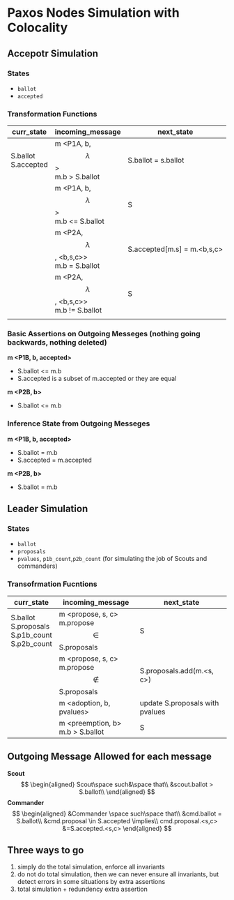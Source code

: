 # Paxos Nodes Simulation with Colocality

## Accepotr Simulation

### States

- ```ballot```
- ```accepted```

### Transformation Functions

| curr_state             | incoming_message                                  | next_state                  |
| ---------------------- | ------------------------------------------------- | --------------------------- |
| S.ballot<br>S.accepted | m <P1A, b, $$\lambda$$> <br>m.b > S.ballot        | S.ballot = s.ballot         |
|                        | m <P1A, b, $$\lambda$$> <br>m.b <= S.ballot       | S                           |
|                        | m <P2A, $$\lambda$$, <b,s,c>><br>m.b = S.ballot   | S.accepted[m.s] = m.<b,s,c> |
|                        | m <P2A, $$\lambda$$, <b,s,c>><br/>m.b != S.ballot | S                           |
|                        |                                                   |                             |

### Basic Assertions on Outgoing Messeges (nothing going backwards, nothing deleted)

**m <P1B, b, accepted>** 

- S.ballot <= m.b
- S.accepted is a subset of m.accepted or they are equal

**m <P2B, b>**

- S.ballot <= m.b

### Inference State from Outgoing Messeges

**m <P1B, b, accepted>**

- S.ballot = m.b
- S.accepted = m.accepted

**m <P2B, b>**

- S.ballot = m.b

## Leader Simulation

### States

- ```ballot```
- ```proposals```
- ```pvalues```, ```p1b_count```,```p2b_count``` (for simulating the job of Scouts and commanders)

### Transofrmation Fucntions

| curr_state                                            | incoming_message                                        | next_state                      |
| ----------------------------------------------------- | ------------------------------------------------------- | ------------------------------- |
| S.ballot<br>S.proposals<br>S.p1b_count<br>S.p2b_count | m <propose, s, c> <br>m.propose $$\in$$ S.proposals     | S                               |
|                                                       | m <propose, s, c> <br/>m.propose $$\notin$$ S.proposals | S.proposals.add(m.<s, c>)       |
|                                                       | m <adoption,  b, pvalues><br>                           | update S.proposals with pvalues |
|                                                       | m <preemption, b><br/>m.b > S.ballot                    | S                               |



## Outgoing Message Allowed for each message

**Scout**
$$
\begin{aligned}
Scout\space such&\space that\\
&scout.ballot > S.ballot\\
\end{aligned}
$$
**Commander**
$$
\begin{aligned}
&Commander \space such\space that\\
&cmd.ballot = S.ballot\\
&cmd.proposal \in S.accepted \implies\\ cmd.proposal.<s,c> &=S.accepted.<s,c>
\end{aligned}
$$

## Three ways to go

1. simply do the total simulation, enforce all invariants
2. do not do total simulation, then we can never ensure all invariants, but detect errors in some situations by extra assertions
3. total simulation + redundency extra assertion